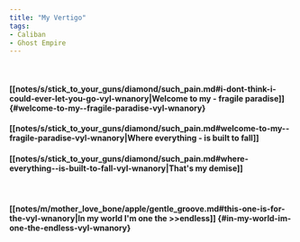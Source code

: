 ```yaml
---
title: "My Vertigo"
tags:
- Caliban
- Ghost Empire
---
```

&nbsp;
#### [[notes/s/stick_to_your_guns/diamond/such_pain.md#i-dont-think-i-could-ever-let-you-go-vyl-wnanory|Welcome to my - fragile paradise]] {#welcome-to-my--fragile-paradise-vyl-wnanory}
#### [[notes/s/stick_to_your_guns/diamond/such_pain.md#welcome-to-my--fragile-paradise-vyl-wnanory|Where everything - is built to fall]]
#### [[notes/s/stick_to_your_guns/diamond/such_pain.md#where-everything--is-built-to-fall-vyl-wnanory|That's my demise]]
&nbsp;
#### [[notes/m/mother_love_bone/apple/gentle_groove.md#this-one-is-for-the-vyl-wnanory|In my world I'm one the >>endless]] {#in-my-world-im-one-the-endless-vyl-wnanory}

